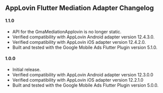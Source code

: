 ## AppLovin Flutter Mediation Adapter Changelog

#### 1.1.0
* API for the GmaMediationApplovin is no longer static.
* Verified compatibility with AppLovin Android adapter version 12.4.3.0.
* Verified compatibility with AppLovin iOS adapter version 12.4.2.0.
* Built and tested with the Google Mobile Ads Flutter Plugin version 5.1.0.

#### 1.0.0
* Initial release.
* Verified compatibility with AppLovin Android adapter version 12.3.0.0
* Verified compatibility with AppLovin iOS adapter version 12.2.1.0
* Built and tested with the Google Mobile Ads Flutter Plugin version 5.0.0.